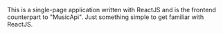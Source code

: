 This is a single-page application written with ReactJS and is the frontend counterpart to "MusicApi". Just something simple to get familiar with ReactJS.